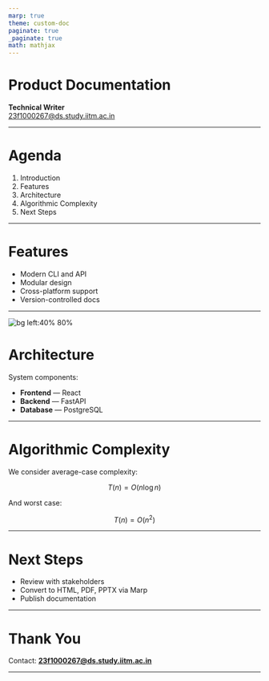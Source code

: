 ```yaml
---
marp: true
theme: custom-doc
paginate: true
_paginate: true
math: mathjax
---
```


<!--
theme: custom-doc
class: lead
-->

# Product Documentation

**Technical Writer**  
23f1000267@ds.study.iitm.ac.in

---

# Agenda

1. Introduction
2. Features
3. Architecture
4. Algorithmic Complexity
5. Next Steps

---

# Features

- Modern CLI and API
- Modular design
- Cross-platform support
- Version-controlled docs

---

![bg left:40% 80%](https://marp.app/assets/marp.svg)

# Architecture

System components:

- **Frontend** — React
- **Backend** — FastAPI
- **Database** — PostgreSQL

---

# Algorithmic Complexity

We consider average-case complexity:

$$
T(n) = O(n \log n)
$$

And worst case:

$$
T(n) = O(n^2)
$$

---

# Next Steps

- Review with stakeholders
- Convert to HTML, PDF, PPTX via Marp
- Publish documentation

---

# Thank You

Contact: **23f1000267@ds.study.iitm.ac.in**

---

<!-- Custom Theme -->
<style>
section.lead h1 {
  color: #004aad;
  font-size: 2.6em;
  text-shadow: 1px 1px 4px rgba(0,0,0,0.2);
}

section h1, section h2, section h3 {
  font-family: 'Segoe UI', sans-serif;
  color: #002b36;
}

section {
  background-color: #fdfdfd;
  color: #073642;
}

footer {
  font-size: 0.7em;
  text-align: right;
  color: #586e75;
}
</style>
